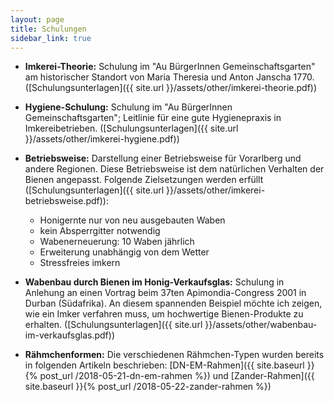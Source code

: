 ```yaml
---
layout: page
title: Schulungen
sidebar_link: true
---
```


- **Imkerei-Theorie:**
Schulung im "Au BürgerInnen Gemeinschaftsgarten" am historischer Standort von Maria Theresia und Anton Janscha 1770.
([Schulungsunterlagen]({{ site.url }}/assets/other/imkerei-theorie.pdf))

- **Hygiene-Schulung:**
Schulung im "Au BürgerInnen Gemeinschaftsgarten"; Leitlinie für eine gute Hygienepraxis in Imkereibetrieben.
([Schulungsunterlagen]({{ site.url }}/assets/other/imkerei-hygiene.pdf))

- **Betriebsweise:**
Darstellung einer Betriebsweise für Vorarlberg und andere Regionen. Diese Betriebsweise ist dem natürlichen Verhalten der Bienen angepasst. Folgende Zielsetzungen werden erfüllt ([Schulungsunterlagen]({{ site.url }}/assets/other/imkerei-betriebsweise.pdf)):
    - Honigernte nur von neu ausgebauten Waben
    - kein Absperrgitter notwendig
    - Wabenerneuerung: 10 Waben jährlich
    - Erweiterung unabhängig von dem Wetter
    - Stressfreies imkern

- **Wabenbau durch Bienen im Honig-Verkaufsglas:** Schulung in Anlehung an einen Vortrag beim 37ten Apimondia-Congress 2001 in Durban (Südafrika). An diesem spannenden Beispiel möchte ich zeigen, wie ein Imker verfahren muss, um hochwertige Bienen-Produkte zu erhalten. ([Schulungsunterlagen]({{ site.url }}/assets/other/wabenbau-im-verkaufsglas.pdf))

- **Rähmchenformen:** Die verschiedenen Rähmchen-Typen wurden bereits in folgenden Artikeln beschrieben: [DN-EM-Rahmen]({{ site.baseurl }}{% post_url /2018-05-21-dn-em-rahmen %}) und [Zander-Rahmen]({{ site.baseurl }}{% post_url /2018-05-22-zander-rahmen %})